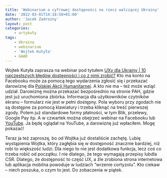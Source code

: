 ```yaml
---
title: 'Webinarium o cyfrowej dostępności na rzecz walczącej Ukrainy'
date: '2022-03-01T14:18:50+01:00'
author: 'Jacek Zadrożny'
layout: post
categories:
    - artykuły
tags:
    - Ukraina
    - webinarium
    - 'Wojtek Kutyła'
    - GAAD
---
```


Wojtek Kutyła zaprasza na webinar pod tytułem [UXy dla Ukrainy | 10 najczęstszych błędów dostępności i co z nimi zrobić?](https://www.facebook.com/events/1782393245484712) Kto ma konto na Facebooku może za pomocą tego wydarzenia zgłosić się i przekazać darowiznę dla [Polskiej Akcji Humanitarnej](https://www.pah.org.pl/). A kto nie ma – też może wziąć udział. Darowiznę można przekazać bezpośrednio na stronie PAH, gdzie jest już uruchomiona zbiórka. Informacja dla użytkowników czytników ekranu – formularz nie jest w pełni dostępny. Pola wyboru przy zgodach nie są dostępne za pomocą klawiatury i trzeba kliknąć na treść pierwszej zgody. Potem już standardowe formy płatności, w tym Blik, przelewy, Google Pay itp. A w czwartek można obejrzeć webinar na Facebooku lub [YouTube](https://youtu.be/nerXrDyZ2RA). Ja będę oglądał na YouTube, a darowiznę już wpłaciłem. Mogę pokazać!

Teraz ja też zaproszę, bo od Wojtka już dostaliście zachętę. Lubię wystąpienia Wojtka, który zagłębia się w dostępność znacznie bardziej, niż robi to większość ludzi. Dla niego to nie jest dodatkowa funkcja, lecz coś co trzeba robić od początku. I nie dlatego, że tego wymagają przepisy lubdla CSR. Dlatego, że dostępność to część UX, a źle zrobiona strona internetowa lub aplikacja mobilna powoduje w ludziach “wrzenie cortyzolu”. Kto ciekaw – niech poszuka, o czym to jest. Do zobaczenia w piątek.
